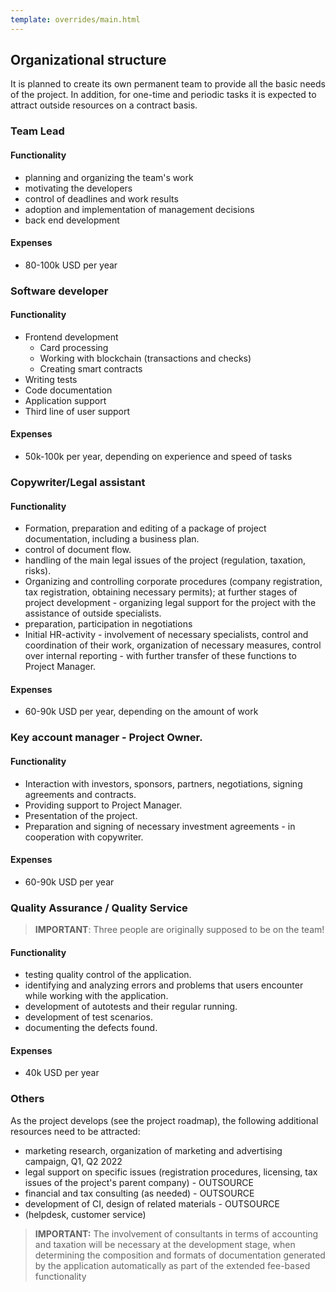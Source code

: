 ```yaml
---
template: overrides/main.html
---
```


## Organizational structure

It is planned to create its own permanent team to provide all the basic needs of the project. In addition, for one-time and periodic tasks it is expected to attract outside resources on a contract basis.

### Team Lead

#### Functionality

* planning and organizing the team's work
* motivating the developers
* control of deadlines and work results
* adoption and implementation of management decisions
* back end development

#### Expenses

* 80-100k USD per year

### Software developer

#### Functionality

* Frontend development
  * Card processing
  * Working with blockchain (transactions and checks)
  * Creating smart contracts
* Writing tests
* Code documentation
* Application support
* Third line of user support

#### Expenses

- 50k-100k per year, depending on experience and speed of tasks

### Copywriter/Legal assistant

#### Functionality

* Formation, preparation and editing of a package of project documentation, including a business plan.
* control of document flow.
* handling of the main legal issues of the project (regulation, taxation, risks).
* Organizing and controlling corporate procedures (company registration, tax registration, obtaining necessary permits); at further stages of project development - organizing legal support for the project with the assistance of outside specialists.
* preparation, participation in negotiations
* Initial HR-activity - involvement of necessary specialists, control and coordination of their work, organization of necessary measures, control over internal reporting - with further transfer of these functions to Project Manager.

#### Expenses

- 60-90k USD per year, depending on the amount of work

### Key account manager - Project Owner.

#### Functionality

* Interaction with investors, sponsors, partners, negotiations, signing agreements and contracts.
* Providing support to Project Manager.
* Presentation of the project.
* Preparation and signing of necessary investment agreements - in cooperation with copywriter.

#### Expenses

- 60-90k USD per year

### Quality Assurance / Quality Service

> **IMPORTANT**: Three people are originally supposed to be on the team!

#### Functionality

- testing quality control of the application.
- identifying and analyzing errors and problems that users encounter while working with the application.
- development of autotests and their regular running.
- development of test scenarios.
- documenting the defects found.

#### Expenses

- 40k USD per year

### Others

As the project develops (see the project roadmap), the following additional resources need to be attracted:

- marketing research, organization of marketing and advertising campaign, Q1, Q2 2022
- legal support on specific issues (registration procedures, licensing, tax issues of the project's parent company) - OUTSOURCE
- financial and tax consulting (as needed) - OUTSOURCE
- development of CI, design of related materials - OUTSOURCE
- (helpdesk, customer service)

> **IMPORTANT:** The involvement of consultants in terms of accounting and taxation will be necessary at the development stage, when determining the composition and formats of documentation generated by the application automatically as part of the extended fee-based functionality
